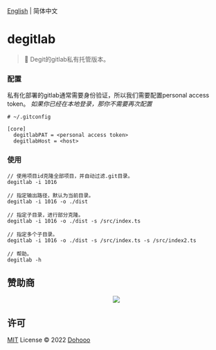 [English](./README.md) | 简体中文

# degitlab

> 🫥 Degit的gitlab私有托管版本。

### 配置

私有化部署的gitlab通常需要身份验证，所以我们需要配置personal access token。
*如果你已经在本地登录，那你不需要再次配置*
```
# ~/.gitconfig

[core]
  degitlabPAT = <personal access token>
  degitlabHost = <host>
```

### 使用

```
// 使用项目id克隆全部项目，并自动过滤.git目录。
degitlab -i 1016

// 指定输出路径，默认为当前目录。
degitlab -i 1016 -o ./dist

// 指定子目录，进行部分克隆。
degitlab -i 1016 -o ./dist -s /src/index.ts

// 指定多个子目录。
degitlab -i 1016 -o ./dist -s /src/index.ts -s /src/index2.ts

// 帮助。
degitlab -h
```

## 赞助商

<p align="center">
  <img src='https://github.com/dohooo/sponsors/blob/master/sponsors.png?raw=true'/>
</p>

## 许可

[MIT](./LICENSE) License © 2022 [Dohooo](https://github.com/dohooo)
